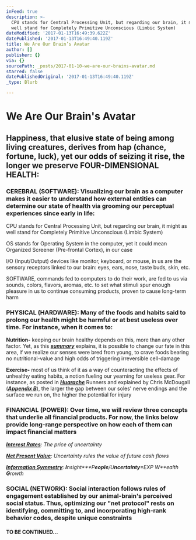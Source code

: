 ```yaml
---
inFeed: true
description: >-
  CPU stands for Central Processing Unit, but regarding our brain, it might as
  well stand for Completely Primitive Unconscious (Limbic System)
dateModified: '2017-01-13T16:49:39.622Z'
datePublished: '2017-01-13T16:49:40.119Z'
title: We Are Our Brain’s Avatar
author: []
publisher: {}
via: {}
sourcePath: _posts/2017-01-10-we-are-our-brains-avatar.md
starred: false
datePublishedOriginal: '2017-01-13T16:49:40.119Z'
_type: Blurb

---
```

# **We Are Our Brain's Avatar**

## **Happiness, that elusive state of being among living creatures, derives from hap (chance, fortune, luck), yet our odds of seizing it rise, the longer we preserve FOUR-DIMENSIONAL HEALTH:**

### **CEREBRAL (SOFTWARE): Visualizing our brain as a computer makes it easier to understand how external entities can determine our state of health via grooming our perceptual experiences since early in life:**

CPU stands for Central Processing Unit, but regarding our brain, it might as well stand for Completely Primitive Unconscious (Limbic System)

OS stands for Operating System in the computer, yet it could mean Organized Screener (Pre-frontal Cortex), in our case

I/O (Input/Output) devices like monitor, keyboard, or mouse, in us are the sensory receptors linked to our brain: eyes, ears, nose, taste buds, skin, etc.

SOFTWARE, commands fed to computers to do their work, are fed to us via sounds, colors, flavors, aromas, etc. to set what stimuli spur enough pleasure in us to continue consuming products, proven to cause long-term harm

### **PHYSICAL (HARDWARE): Many of the foods and habits said to prolong our health might be harmful or at best useless over time. For instance, when it comes to:**

**Nutrition-** keeping our brain healthy depends on this, more than any other factor. Yet, as this _**[summary][0]**_ explains, it is possible to change our fate in this area, if we realize our senses were bred from young, to crave foods bearing no nutritional-value and high odds of triggering irreversible cell-damage

**Exercise-** most of us think of it as a way of counteracting the effects of unhealthy eating habits, a notion fueling our yearning for useless gear. For instance, as posted in _**[Huarache][1]**_ Runners and explained by Chris McDougall (_**[Appendix B][0]**_), the larger the gap between our soles' nerve endings and the surface we run on, the higher the potential for injury

### **FINANCIAL (POWER): Over time, we will review three concepts that underlie all financial products. For now, the links below provide long-range perspective on how each of them can impact financial matters**

_**[Interest Rates][2]**: The price of uncertainty_

_**[Net Present Value][3]**: Uncertainty rules the value of future cash flows_

_**[Information Symmetry][4]**_: _**I**nsight**\*P**eople**/U**ncertainty**=EXP W**ealth **G**rowth_

### **SOCIAL (NETWORK): Social interaction follows rules of engagement established by our animal-brain's perceived social status. Thus, optimizing our "net protocol" rests on identifying, committing to, and incorporating high-rank behavior codes, despite unique constraints**

#### **TO BE CONTINUED...**

[0]: http://www.infoasy.com/2016/07/hack-matrix_29.html
[1]: https://www.strava.com/clubs/huarache-runners
[2]: http://sequoian.com/wp-content/uploads/2015/12/The_Fixed-Income_Mother_of_All_Bubbles_E.pdf
[3]: http://sequoian.com/wp-content/uploads/2016/10/The-Discount-Rate-Pyramid-Scheme-2.0.pdf
[4]: http://sequoian.com/wp-content/uploads/2015/12/INCLUSIVE_CAPITALISM_SPRINGS_FROM_INFOR.pdf